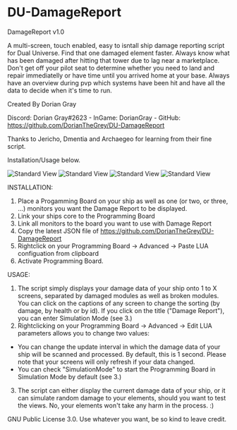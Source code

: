 # DU-DamageReport

DamageReport v1.0

A multi-screen, touch enabled, easy to isntall ship damage reporting script for Dual Universe. Find that one damaged element faster. Always know what has been damaged after hitting that tower due to lag near a marketplace. Don't get off your pilot seat to determine whether you need to land and repair immediatelly or have time until you arrived home at your base. Always have an overview during pvp which systems have been hit and have all the data to decide when it's time to run.

Created By Dorian Gray

Discord: Dorian Gray#2623 - InGame: DorianGray - GitHub: https://github.com/DorianTheGrey/DU-DamageReport

Thanks to Jericho, Dmentia and Archaegeo for learning from their fine script.

Installation/Usage below.

![Standard View](https://github.com/DorianTheGrey/DU-DamageReport/blob/main/img/ChangeSorting.png)
![Standard View](https://github.com/DorianTheGrey/DU-DamageReport/blob/main/img/SimulatedView.png)
![Standard View](https://github.com/DorianTheGrey/DU-DamageReport/blob/main/img/StandardView.png)
![Standard View](https://github.com/DorianTheGrey/DU-DamageReport/blob/main/img/UpTo9Monitors.png)

INSTALLATION:

1. Place a Progamming Board on your ship as well as one (or two, or three, ...) monitors you want the Damage Report to be displayed.
2. Link your ships core to the Programming Board
3. Link all monitors to the board you want to use with Damage Report
4. Copy the latest JSON file of https://github.com/DorianTheGrey/DU-DamageReport
5. Rightclick on your Programming Board -> Advanced -> Paste LUA configuation from clipboard
6. Activate Programming Board.

USAGE:

1. The script simply displays your damage data of your ship onto 1 to X screens, separated by damaged modules as well as broken modules. You can click on the captions of any screen to change the sorting (by damage, by health or by id). If you click on the title ("Damage Report"), you can enter Simulation Mode (see 3.)
2. Rightclicking on your Programming Board -> Advanced -> Edit LUA parameters allows you to change two values:
- You can change the update interval in which the damage data of your ship will be scanned and processed. By default, this is 1 second. Please note that your screens will only refresh if your data changed.
- You can check "SimulationMode" to start the Programming Board in Simulation Mode by default (see 3.)
3. The script can either display the current damage data of your ship, or it can simulate random damage to your elements, should you want to test the views. No, your elements won't take any harm in the process. :)

GNU Public License 3.0. Use whatever you want, be so kind to leave credit.
